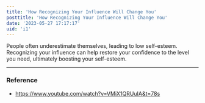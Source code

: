 ```yaml
---
title: 'How Recognizing Your Influence Will Change You'
posttitle: 'How Recognizing Your Influence Will Change You'
date: '2023-05-27 17:17:17'
uid: 'i1'
---
```


People often underestimate themselves, leading to low self-esteem. Recognizing your influence can help restore your confidence to the level you need, ultimately boosting your self-esteem.

---

### Reference
- <https://www.youtube.com/watch?v=VMiX1QRUuIA&t=78s>